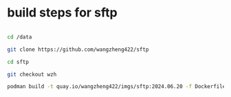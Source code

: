 # build steps for sftp

```bash

cd /data

git clone https://github.com/wangzheng422/sftp

cd sftp

git checkout wzh

podman build -t quay.io/wangzheng422/imgs/sftp:2024.06.20 -f Dockerfile.rocky9 ./


```